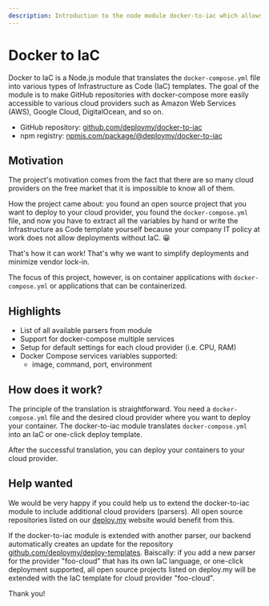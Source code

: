 ```yaml
---
description: Introduction to the node module docker-to-iac which allows you to transfer docker-compose into IaC templates
---
```


# Docker to IaC

Docker to IaC is a Node.js module that translates the `docker-compose.yml` file into various types of Infrastructure as Code (IaC) templates. The goal of the module is to make GitHub repositories with docker-compose more easily accessible to various cloud providers such as Amazon Web Services (AWS), Google Cloud, DigitalOcean, and so on.

- GitHub repository: [github.com/deploymy/docker-to-iac](https://github.com/deploymy/docker-to-iac)
- npm registry: [npmjs.com/package/@deploymy/docker-to-iac](https://www.npmjs.com/package/@deploymy/docker-to-iac)

## Motivation

The project's motivation comes from the fact that there are so many cloud providers on the free market that it is impossible to know all of them.

How the project came about: you found an open source project that you want to deploy to your cloud provider, you found the `docker-compose.yml` file, and now you have to extract all the variables by hand or write the Infrastructure as Code template yourself because your company IT policy at work does not allow deployments without IaC. 😀

That's how it can work! That's why we want to simplify deployments and minimize vendor lock-in.

The focus of this project, however, is on container applications with `docker-compose.yml` or applications that can be containerized.

## Highlights

- List of all available parsers from module
- Support for docker-compose multiple services
- Setup for default settings for each cloud provider (i.e. CPU, RAM)
- Docker Compose services variables supported:
  - image, command, port, environment

## How does it work?

The principle of the translation is straightforward. You need a `docker-compose.yml` file and the desired cloud provider where you want to deploy your container. The docker-to-iac module translates `docker-compose.yml` into an IaC or one-click deploy template.

After the successful translation, you can deploy your containers to your cloud provider.

## Help wanted

We would be very happy if you could help us to extend the docker-to-iac module to include additional cloud providers (parsers). All open source repositories listed on our [deploy.my](https://deploy.my) website would benefit from this.

If the docker-to-iac module is extended with another parser, our backend automatically creates an update for the repository [github.com/deploymy/deploy-templates](https://github.com/deploymy/deploy-templates). Baiscally: if you add a new parser for the provider "foo-cloud" that has its own IaC language, or one-click deployment supported, all open source projects listed on deploy.my will be extended with the IaC template for cloud provider "foo-cloud".

Thank you!
